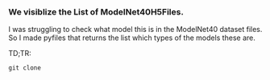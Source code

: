 ### We visiblize the List of ModelNet40H5Files.

I was struggling to check what model this is in the ModelNet40 dataset files. So I made pyfiles that returns the list which types of the models these are.

TD;TR:
```python
git clone
```

